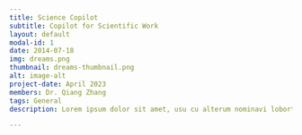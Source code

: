 ```yaml
---
title: Science Copilot
subtitle: Copilot for Scientific Work
layout: default
modal-id: 1
date: 2014-07-18
img: dreams.png
thumbnail: dreams-thumbnail.png
alt: image-alt
project-date: April 2023
members: Dr. Qiang Zhang 
tags: General
description: Lorem ipsum dolor sit amet, usu cu alterum nominavi lobortis. At duo novum diceret. Tantas apeirian vix et, usu sanctus postulant inciderint ut, populo diceret necessitatibus in vim. Cu eum dicam feugiat noluisse.

---
```

